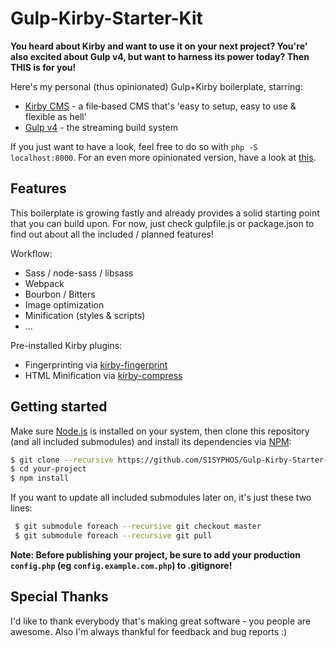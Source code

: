 # Gulp-Kirby-Starter-Kit
**You heard about Kirby and want to use it on your next project? You're' also excited about Gulp v4, but want to harness its power today? Then THIS is for you!**

Here's my personal (thus opinionated) Gulp+Kirby boilerplate, starring:
- [Kirby CMS](https://getkirby.com/) - a file‑based CMS that's 'easy to setup, easy to use & flexible as hell'
- [Gulp v4](http://gulpjs.com/) - the streaming build system

If you just want to have a look, feel free to do so with `php -S localhost:8000`. For an even more opinionated version, have a look at [this](https://github.com/S1SYPHOS/Gulp-Kirby-Starter-Kit/tree/strong-opinion).


## Features
This boilerplate is growing fastly and already provides a solid starting point that you can build upon. For now, just check gulpfile.js or package.json to find out about all the included / planned features!

Workflow:
- Sass / node-sass / libsass
- Webpack
- Bourbon / Bitters
- Image optimization
- Minification (styles & scripts)
- ...

Pre-installed Kirby plugins:
- Fingerprinting via [kirby-fingerprint](https://github.com/iksi/KirbyFingerprint)
- HTML Minification via [kirby-compress](https://github.com/iksi/kirby-compress)


## Getting started
Make sure [Node.js](http://nodejs.org/) is installed on your system, then clone this repository (and all included submodules) and install its dependencies via [NPM](https://npmjs.org/):

```bash
$ git clone --recursive https://github.com/S1SYPHOS/Gulp-Kirby-Starter-Kit.git your-project
$ cd your-project
$ npm install
```

If you want to update all included submodules later on, it's just these two lines:

```bash
 $ git submodule foreach --recursive git checkout master
 $ git submodule foreach --recursive git pull
```

**Note: Before publishing your project, be sure to add your production `config.php` (eg `config.example.com.php`) to .gitignore!**

## Special Thanks
I'd like to thank everybody that's making great software - you people are awesome. Also I'm always thankful for feedback and bug reports :)
